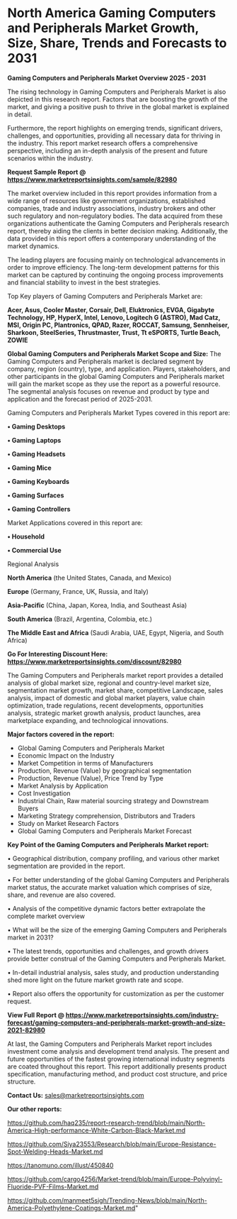 # North America Gaming Computers and Peripherals Market Growth, Size, Share, Trends and Forecasts to 2031

<Strong> Gaming Computers and Peripherals Market Overview 2025 - 2031</strong>

The rising technology in Gaming Computers and Peripherals Market is also depicted in this research report. Factors that are boosting the growth of the market, and giving a positive push to thrive in the global market is explained in detail.

Furthermore, the report highlights on emerging trends, significant drivers, challenges, and opportunities, providing all necessary data for thriving in the industry. This report market research offers a comprehensive perspective, including an in-depth analysis of the present and future scenarios within the industry.

<strong>Request Sample Report @ <a href=https://www.marketreportsinsights.com/sample/82980>https://www.marketreportsinsights.com/sample/82980</a></strong>

The market overview included in this report provides information from a wide range of resources like government organizations, established companies, trade and industry associations, industry brokers and other such regulatory and non-regulatory bodies. The data acquired from these organizations authenticate the Gaming Computers and Peripherals research report, thereby aiding the clients in better decision making. Additionally, the data provided in this report offers a contemporary understanding of the market dynamics.

The leading players are focusing mainly on technological advancements in order to improve efficiency. The long-term development patterns for this market can be captured by continuing the ongoing process improvements and financial stability to invest in the best strategies.

Top Key players of Gaming Computers and Peripherals Market are:

<strong>Acer, Asus, Cooler Master, Corsair, Dell, Eluktronics, EVGA, Gigabyte Technology, HP, HyperX, Intel, Lenovo, Logitech G (ASTRO), Mad Catz, MSI, Origin PC, Plantronics, QPAD, Razer, ROCCAT, Samsung, Sennheiser, Sharkoon, SteelSeries, Thrustmaster, Trust, Tt eSPORTS, Turtle Beach, ZOWIE</strong>

<strong><b>Global Gaming Computers and Peripherals Market Scope and Size:</b></strong>
The Gaming Computers and Peripherals market is declared segment by company, region (country), type, and application. Players, stakeholders, and other participants in the global Gaming Computers and Peripherals market will gain the market scope as they use the report as a powerful resource. The segmental analysis focuses on revenue and product by type and application and the forecast period of 2025-2031.

Gaming Computers and Peripherals Market Types covered in this report are:

<strong>• Gaming Desktops

• Gaming Laptops

• Gaming Headsets

• Gaming Mice

• Gaming Keyboards

• Gaming Surfaces

• Gaming Controllers</strong>

Market Applications covered in this report are:

<strong>• Household

• Commercial Use</strong> 

Regional Analysis

<strong>North America</strong> (the United States, Canada, and Mexico)

<strong>Europe</strong> (Germany, France, UK, Russia, and Italy)

<strong>Asia-Pacific</strong> (China, Japan, Korea, India, and Southeast Asia)

<strong>South America</strong> (Brazil, Argentina, Colombia, etc.)

<strong>The Middle East and Africa</strong> (Saudi Arabia, UAE, Egypt, Nigeria, and South Africa)

<strong>Go For Interesting Discount Here: <a href=https://www.marketreportsinsights.com/discount/82980>https://www.marketreportsinsights.com/discount/82980</a></strong>

The Gaming Computers and Peripherals market report provides a detailed analysis of global market size, regional and country-level market size, segmentation market growth, market share, competitive Landscape, sales analysis, impact of domestic and global market players, value chain optimization, trade regulations, recent developments, opportunities analysis, strategic market growth analysis, product launches, area marketplace expanding, and technological innovations.

<strong><b>Major factors covered in the report:</b></strong>
<ul>
  <li>Global Gaming Computers and Peripherals Market </li>
  <li>Economic Impact on the Industry</li>
  <li>Market Competition in terms of Manufacturers</li>
  <li>Production, Revenue (Value) by geographical segmentation</li>
  <li>Production, Revenue (Value), Price Trend by Type</li>
  <li>Market Analysis by Application</li>
  <li>Cost Investigation</li>
  <li>Industrial Chain, Raw material sourcing strategy and Downstream Buyers</li>
  <li>Marketing Strategy comprehension, Distributors and Traders</li>
  <li>Study on Market Research Factors</li>
  <li>Global Gaming Computers and Peripherals Market Forecast</li>
</ul>

<strong><b>Key Point of the Gaming Computers and Peripherals Market report:</b></strong>

• Geographical distribution, company profiling, and various other market segmentation are provided in the report.

• For better understanding of the global Gaming Computers and Peripherals market status, the accurate market valuation which comprises of size, share, and revenue are also covered.

• Analysis of the competitive dynamic factors better extrapolate the complete market overview

• What will be the size of the emerging Gaming Computers and Peripherals market in 2031?

• The latest trends, opportunities and challenges, and growth drivers provide better construal of the Gaming Computers and Peripherals Market.

• In-detail industrial analysis, sales study, and production understanding shed more light on the future market growth rate and scope.

• Report also offers the opportunity for customization as per the customer request.

<strong><b>View Full Report @ <a href=https://www.marketreportsinsights.com/industry-forecast/gaming-computers-and-peripherals-market-growth-and-size-2021-82980>https://www.marketreportsinsights.com/industry-forecast/gaming-computers-and-peripherals-market-growth-and-size-2021-82980</a></b></strong>


At last, the Gaming Computers and Peripherals Market report includes investment come analysis and development trend analysis. The present and future opportunities of the fastest growing international industry segments are coated throughout this report. This report additionally presents product specification, manufacturing method, and product cost structure, and price structure.

<strong>Contact Us:</strong>
sales@marketreportsinsights.com

<strong>Our other reports:</strong>

<a href=https://github.com/haq235/report-research-trend/blob/main/North-America-High-performance-White-Carbon-Black-Market.md>https://github.com/haq235/report-research-trend/blob/main/North-America-High-performance-White-Carbon-Black-Market.md</a>

<a href=https://github.com/Siya23553/Research/blob/main/Europe-Resistance-Spot-Welding-Heads-Market.md>https://github.com/Siya23553/Research/blob/main/Europe-Resistance-Spot-Welding-Heads-Market.md</a>

<a href=https://tanomuno.com/illust/450840>https://tanomuno.com/illust/450840</a>

<a href=https://github.com/cargo4256/Market-trend/blob/main/Europe-Polyvinyl-Fluoride-PVF-Films-Market.md>https://github.com/cargo4256/Market-trend/blob/main/Europe-Polyvinyl-Fluoride-PVF-Films-Market.md</a>

<a href=https://github.com/manmeet5sigh/Trending-News/blob/main/North-America-Polyethylene-Coatings-Market.md>https://github.com/manmeet5sigh/Trending-News/blob/main/North-America-Polyethylene-Coatings-Market.md</a>"
